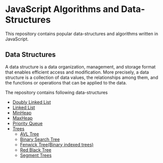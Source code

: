# JavaScript Algorithms and Data-Structures
This repository contains popular data-structures and algorithms written in JavaScript.

## Data Structures
A data structure is a data organization, management, and storage format
that enables efficient access and modification.
More precisely, a data structure is a collection of data values,
the relationships among them, and the functions or operations that can be applied to the data.

The repository contains following data-structures
* [Doubly Linked List](/src/data-structure/doubly-linked-list)
* [Linked List](/src/data-structure/linked-list)
* [MinHeap](/src/data-structure/heap)
* [MaxHeap](/src/data-structure/heap)
* [Priority Queue](/src/data-structure/priority-queue)
* [Trees](/src/data-structure/trees)
    * [AVL Tree](/src/data-structure/trees/avl-tree)
    * [Binary Search Tree](/src/data-structure/trees/binarySearchTree)
    * [Fenwick Tree(Binary indexed trees)](/src/data-structure/trees/fenwickTree)
    * [Red Black Tree](/src/data-structure/trees/red-black-tree)
    * [Segment Trees](/src/data-structure/trees/segmentTree)
    
 